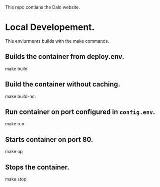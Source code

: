 This repo contians the Dalo website.

# Local Developement.
This  enviurments builds with the make commands.

## Builds the container from deploy.env.
make build

## Build the container without caching.
make build-nc: 

## Run container on port configured in `config.env`.
make run

## Starts container on port 80.
make up
## Stops the container.
make stop